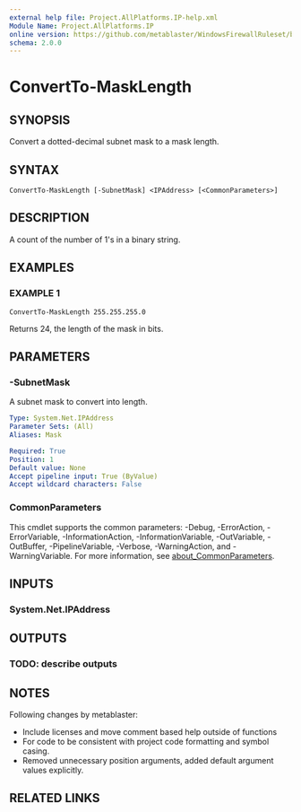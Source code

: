 ```yaml
---
external help file: Project.AllPlatforms.IP-help.xml
Module Name: Project.AllPlatforms.IP
online version: https://github.com/metablaster/WindowsFirewallRuleset/blob/develop/Modules/Project.AllPlatforms.IP/Help/en-US/ConvertTo-MaskLength.md
schema: 2.0.0
---
```


# ConvertTo-MaskLength

## SYNOPSIS
Convert a dotted-decimal subnet mask to a mask length.

## SYNTAX

```
ConvertTo-MaskLength [-SubnetMask] <IPAddress> [<CommonParameters>]
```

## DESCRIPTION
A count of the number of 1's in a binary string.

## EXAMPLES

### EXAMPLE 1
```
ConvertTo-MaskLength 255.255.255.0
```

Returns 24, the length of the mask in bits.

## PARAMETERS

### -SubnetMask
A subnet mask to convert into length.

```yaml
Type: System.Net.IPAddress
Parameter Sets: (All)
Aliases: Mask

Required: True
Position: 1
Default value: None
Accept pipeline input: True (ByValue)
Accept wildcard characters: False
```

### CommonParameters
This cmdlet supports the common parameters: -Debug, -ErrorAction, -ErrorVariable, -InformationAction, -InformationVariable, -OutVariable, -OutBuffer, -PipelineVariable, -Verbose, -WarningAction, and -WarningVariable. For more information, see [about_CommonParameters](http://go.microsoft.com/fwlink/?LinkID=113216).

## INPUTS

### System.Net.IPAddress
## OUTPUTS

### TODO: describe outputs
## NOTES
Following changes by metablaster:
- Include licenses and move comment based help outside of functions
- For code to be consistent with project code formatting and symbol casing.
- Removed unnecessary position arguments, added default argument values explicitly.

## RELATED LINKS
